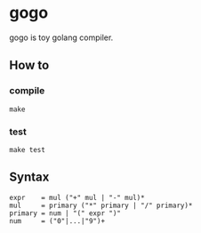 # gogo 
gogo is toy golang compiler.

## How to

### compile
```shell script
make
```
### test
```shell script
make test
```

## Syntax
```ABNF
expr    = mul ("+" mul | "-" mul)*
mul     = primary ("*" primary | "/" primary)*
primary = num | "(" expr ")"
num     = ("0"|...|"9")+
```
